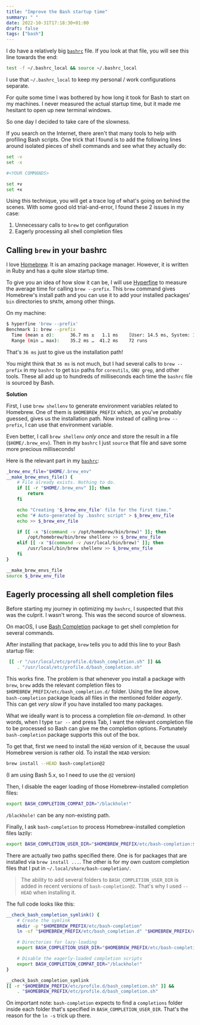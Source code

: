 ```yaml
---
title: "Improve the Bash startup time"
summary: " "
date: 2022-10-31T17:18:30+01:00
draft: false
tags: ["bash"]
---
```


I do have a relatively big [`bashrc`][my-bashrc] file. If you look at that file, you will see this line towards the end:
```sh
test -f ~/.bashrc_local && source ~/.bashrc_local
```

I use that `~/.bashrc_local` to keep my personal / work configurations separate.


For quite some time I was bothered by how long it took for Bash to start on my machines. I never measured the actual startup time, but it made me hesitant to open up new terminal windows.

So one day I decided to take care of the slowness.

If you search on the Internet, there aren't that many tools to help with profiling Bash scripts. One trick that I found is to add the following lines around isolated pieces of shell commands and see what they actually do:

```bash
set -v
set -x 

#<YOUR COMMANDS>

set +v
set +x
```

Using this technique, you will get a trace log of what's going on behind the scenes. With some good old trial-and-error, I found these 2 issues in my case:

1. Unnecessary calls to `brew` to get configuration
2. Eagerly processing all shell completion files


## Calling `brew` in your bashrc

I love [Homebrew][homebrew]. It is an amazing package manager. However, it is written in Ruby and has a quite slow startup time.

To give you an idea of how slow it can be, I will use [Hyperfine][hyperfine] to measure the average time for calling `brew --prefix`. This `brew` command gives Homebrew's install path and you can use it to add your installed packages' `bin` directories to `$PATH`, among other things.

On my machine:

```bash
$ hyperfine 'brew --prefix'
Benchmark 1: brew --prefix
  Time (mean ± σ):      36.7 ms ±   1.1 ms    [User: 14.5 ms, System: 14.7 ms]
  Range (min … max):    35.2 ms …  41.2 ms    72 runs
```

That's `36 ms` just to give us the installation path!

You might think that `36 ms` is not much, but I had several calls to `brew --prefix` in my `bashrc` to get `bin` paths for `coreutils`, `GNU grep`, and other tools. These all add up to hundreds of milliseconds each time the `bashrc` file is sourced by Bash.

**Solution**

First, I use `brew shellenv` to generate environment variables related to Homebrew. One of them is `$HOMEBREW_PREFIX` which, as you've probably guessed, gives us the installation path. Now instead of calling `brew --prefix`, I can use that environment variable.

Even better, I call `brew shellenv` *only once* and store the result in a file (`$HOME/.brew_env`). Then in my `bashrc` I just `source` that file and save some more precious milliseconds!

Here is the relevant part in my [`bashrc`][my-bashrc]:

```bash {linenos=true}
_brew_env_file="$HOME/.brew_env"
__make_brew_envs_file() {
    # File already exists. Nothing to do.
    if [[ -r "$HOME/.brew_env" ]]; then
        return
    fi

    echo "Creating '$_brew_env_file' file for the first time."
    echo "# Auto-generated by .bashrc script" > $_brew_env_file
    echo >> $_brew_env_file

    if [[ -x "$(command -v /opt/homebrew/bin/brew)" ]]; then
        /opt/homebrew/bin/brew shellenv >> $_brew_env_file
    elif [[ -x "$(command -v /usr/local/bin/brew)" ]]; then
        /usr/local/bin/brew shellenv >> $_brew_env_file
    fi
}

__make_brew_envs_file
source $_brew_env_file
```

## Eagerly processing all shell completion files

Before starting my journey in optimizing my `bashrc`, I suspected that *this* was the culprit. I wasn't wrong. This was the second source of slowness.

On macOS, I use [Bash Completion][bash-comp] package to get shell completion for several commands.

After installing that package, `brew` tells you to add this line to your Bash startup file:

```bash
 [[ -r "/usr/local/etc/profile.d/bash_completion.sh" ]] && 
    . "/usr/local/etc/profile.d/bash_completion.sh"
```

This works fine. The problem is that whenever you install a package with `brew`, `brew` adds the relevant completion files to `$HOMEBREW_PREFIX/etc/bash_completion.d/` folder. Using the line above, `bash-completion` package loads all files in the mentioned folder *eagerly*. This can get *very slow* if you have installed too many packages.

What we ideally want is to process a completion file *on-demand*. In other words, when I type `tar --` and press Tab, I want the relevant completion file to be processed so Bash can give me the completion options. Fortunately `bash-completion` package supports this out of the box.

To get that, first we need to install the `HEAD` version of it, because the usual Homebrew version is rather old. To install the `HEAD` version:

```bash
brew install --HEAD bash-completion@2
```

(I am using Bash 5.x, so I need to use the `@2` version)


Then, I disable the eager loading of those Homebrew-installed completion files:

```bash
export BASH_COMPLETION_COMPAT_DIR="/blackhole!"
```

`/blackhole!` can be any non-existing path.

Finally, I ask `bash-completion` to process Homebrew-installed completion files lazily:

```bash
export BASH_COMPLETION_USER_DIR="$HOMEBREW_PREFIX/etc/bash-completion:$HOME/.local/share/bash-completion"
```

There are actually two paths specified there. One is for packages that are installed via `brew install ...`. The other is for my own custom completion files that I put in `~/.local/share/bash-completion/`.

> The ability to add several folders to `BASH_COMPLETION_USER_DIR` is added in recent versions of `bash-completion@2`. That's why I used `--HEAD` when installing it.

The full code looks like this:
```bash {linenos=true}
__check_bash_completion_symlink() {
    # Create the symlink
    mkdir -p "$HOMEBREW_PREFIX/etc/bash-completion"
    ln -sf "$HOMEBREW_PREFIX/etc/bash_completion.d" "$HOMEBREW_PREFIX/etc/bash-completion/completions"

    # Directories for lazy-loading
    export BASH_COMPLETION_USER_DIR="$HOMEBREW_PREFIX/etc/bash-completion:$HOME/.local/share/bash-completion"

    # Disable the eagerly-loaded completion scripts
    export BASH_COMPLETION_COMPAT_DIR="/blackhole!"
}

__check_bash_completion_symlink
[[ -r "$HOMEBREW_PREFIX/etc/profile.d/bash_completion.sh" ]] && 
    . "$HOMEBREW_PREFIX/etc/profile.d/bash_completion.sh"
```

On important note: `bash-completion` expects to find a `completions` folder inside each folder that's specified in `BASH_COMPLETION_USER_DIR`. That's the reason for the `ln -s` trick up there.


[my-bashrc]: https://github.com/smbl64/dotfiles/blob/master/bash/bashrc
[hyperfine]: https://github.com/sharkdp/hyperfine
[homebrew]: https://brew.sh/
[bash-comp]: https://github.com/scop/bash-completion
